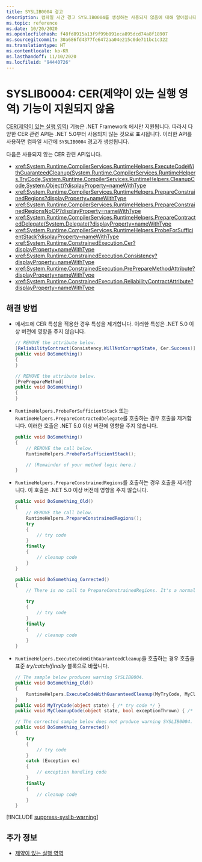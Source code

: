 ```yaml
---
title: SYSLIB0004 경고
description: 컴파일 시간 경고 SYSLIB0004를 생성하는 사용되지 않음에 대해 알아봅니다.
ms.topic: reference
ms.date: 10/20/2020
ms.openlocfilehash: f48fd8915a13f9f99b091eca895dcd74a8f18907
ms.sourcegitcommit: 30a686fd4377fe6472aa04e215c0de711bc1c322
ms.translationtype: HT
ms.contentlocale: ko-KR
ms.lasthandoff: 11/10/2020
ms.locfileid: "94440726"
---
```

# <a name="syslib0004-the-constrained-execution-region-cer-feature-is-not-supported"></a>SYSLIB0004: CER(제약이 있는 실행 영역) 기능이 지원되지 않음

[CER(제약이 있는 실행 영역)](../../framework/performance/constrained-execution-regions.md) 기능은 .NET Framework 에서만 지원됩니다. 따라서 다양한 CER 관련 API는 .NET 5.0부터 사용되지 않는 것으로 표시됩니다. 이러한 API를 사용하면 컴파일 시간에 `SYSLIB0004` 경고가 생성됩니다.

다음은 사용되지 않는 CER 관련 API입니다.

- <xref:System.Runtime.CompilerServices.RuntimeHelpers.ExecuteCodeWithGuaranteedCleanup(System.Runtime.CompilerServices.RuntimeHelpers.TryCode,System.Runtime.CompilerServices.RuntimeHelpers.CleanupCode,System.Object)?displayProperty=nameWithType>
- <xref:System.Runtime.CompilerServices.RuntimeHelpers.PrepareConstrainedRegions?displayProperty=nameWithType>
- <xref:System.Runtime.CompilerServices.RuntimeHelpers.PrepareConstrainedRegionsNoOP?displayProperty=nameWithType>
- <xref:System.Runtime.CompilerServices.RuntimeHelpers.PrepareContractedDelegate(System.Delegate)?displayProperty=nameWithType>
- <xref:System.Runtime.CompilerServices.RuntimeHelpers.ProbeForSufficientStack?displayProperty=nameWithType>
- <xref:System.Runtime.ConstrainedExecution.Cer?displayProperty=nameWithType>
- <xref:System.Runtime.ConstrainedExecution.Consistency?displayProperty=nameWithType>
- <xref:System.Runtime.ConstrainedExecution.PrePrepareMethodAttribute?displayProperty=nameWithType>
- <xref:System.Runtime.ConstrainedExecution.ReliabilityContractAttribute?displayProperty=nameWithType>

## <a name="workarounds"></a>해결 방법

- 메서드에 CER 특성을 적용한 경우 특성을 제거합니다. 이러한 특성은 .NET 5.0 이상 버전에 영향을 주지 않습니다.

  ```csharp
  // REMOVE the attribute below.
  [ReliabilityContract(Consistency.WillNotCorruptState, Cer.Success)]
  public void DoSomething()
  {
  }

  // REMOVE the attribute below.
  [PrePrepareMethod]
  public void DoSomething()
  {
  }
  ```

- `RuntimeHelpers.ProbeForSufficientStack` 또는 `RuntimeHelpers.PrepareContractedDelegate`를 호출하는 경우 호출을 제거합니다. 이러한 호출은 .NET 5.0 이상 버전에 영향을 주지 않습니다.

  ```csharp
  public void DoSomething()
  {
      // REMOVE the call below.
      RuntimeHelpers.ProbeForSufficientStack();

      // (Remainder of your method logic here.)
  }
  ```

- `RuntimeHelpers.PrepareConstrainedRegions`를 호출하는 경우 호출을 제거합니다. 이 호출은 .NET 5.0 이상 버전에 영향을 주지 않습니다.

  ```csharp
  public void DoSomething_Old()
  {
      // REMOVE the call below.
      RuntimeHelpers.PrepareConstrainedRegions();
      try
      {
          // try code
      }
      finally
      {
          // cleanup code
      }
  }

  public void DoSomething_Corrected()
  {
      // There is no call to PrepareConstrainedRegions. It's a normal try / finally block.

      try
      {
          // try code
      }
      finally
      {
          // cleanup code
      }
  }
  ```

- `RuntimeHelpers.ExecuteCodeWithGuaranteedCleanup`을 호출하는 경우 호출을 표준 _try/catch/finally_ 블록으로 바꿉니다.

  ```csharp
  // The sample below produces warning SYSLIB0004.
  public void DoSomething_Old()
  {
      RuntimeHelpers.ExecuteCodeWithGuaranteedCleanup(MyTryCode, MyCleanupCode, null);
  }
  public void MyTryCode(object state) { /* try code */ }
  public void MyCleanupCode(object state, bool exceptionThrown) { /* cleanup code */ }

  // The corrected sample below does not produce warning SYSLIB0004.
  public void DoSomething_Corrected()
  {
      try
      {
          // try code
      }
      catch (Exception ex)
      {
          // exception handling code
      }
      finally
      {
          // cleanup code
      }
  }
  ```

[!INCLUDE [suppress-syslib-warning](../../../includes/suppress-syslib-warning.md)]

## <a name="see-also"></a>추가 정보

- [제약이 있는 실행 영역](../../framework/performance/constrained-execution-regions.md)
